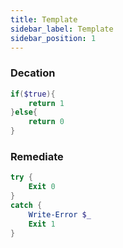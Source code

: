 ```yaml
---
title: Template
sidebar_label: Template
sidebar_position: 1
---
```




### Decation

```powershell
if($true){
    return 1
}else{
    return 0
}
```

### Remediate

```powershell
try {
    Exit 0
}
catch {
    Write-Error $_
    Exit 1
}
```

